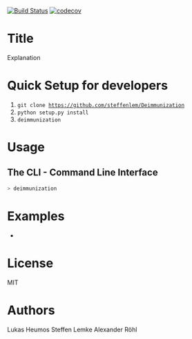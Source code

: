[![Build Status](https://travis-ci.org/steffenlem/Deimmunization.svg?branch=master)](https://travis-ci.org/steffenlem/Deimmunization)
[![codecov](https://codecov.io/gh/steffenlem/Deimmunization/branch/master/graph/badge.svg)](https://codecov.io/gh/steffenlem/Deimmunization)

# Title
Explanation 

Quick Setup for developers
=====
1. <code>git clone https://github.com/steffenlem/Deimmunization</code>
2. <code>python setup.py install</code>
3. <code>deimmunization</code>

Usage
=====
## The CLI - Command Line Interface
```bash
> deimmunization
```

Examples
=====
- 

License
=====
MIT

Authors
=====
Lukas Heumos
Steffen Lemke
Alexander Röhl

